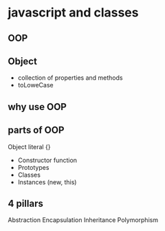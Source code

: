 # javascript and classes

<!-- jS is a prototype based language -->

## OOP

## Object
- collection of properties and methods
- toLoweCase

## why use OOP

## parts of OOP
Object literal {}

- Constructor function
- Prototypes
- Classes
- Instances (new, this)

## 4 pillars
Abstraction
Encapsulation
Inheritance
Polymorphism